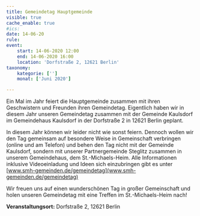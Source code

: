 ```yaml
---
title: Gemeindetag Hauptgemeinde
visible: true
cache_enable: true
#ics: 
date: 14-06-20
rule: 
event:
	start: 14-06-2020 12:00
	end: 14-06-2020 16:00
	location: 'Dorfstraße 2, 12621 Berlin'
taxonomy:
	kategorie: ['']
	monat: ['Juni 2020']

---
```

Ein Mal im Jahr feiert die Hauptgemeinde zusammen mit ihren Geschwistern und Freunden ihren Gemeindetag. Eigentlich haben wir in diesem Jahr unseren Gemeindetag zusammen mit der Gemeinde Kaulsdorf im Gemeindehaus Kaulsdorf in der Dorfstraße 2 in 12621 Berlin geplant.

In diesem Jahr können wir leider nicht wie sonst feiern. Dennoch wollen wir den Tag gemeinsam auf besondere Weise in Gemeinschaft verbringen (online und am Telefon) und behen den Tag nicht mit der Gemeinde Kaulsdorf, sondern mit unserer Partnergemeinde Steglitz zusammen in unserem Gemeindehaus, dem St.-Michaels-Heim. Alle Informationen inklusive Videoeinladung und Ideen sich einzubringen gibt es unter [www.smh-gemeinden.de/gemeindetag](www.smh-gemeinden.de/gemeindetag)

Wir freuen uns auf einen wunderschönen Tag in großer Gemeinschaft und holen unseren Gemeindetag mit eine Treffen im St.-Michaels-Heim nach!


**Veranstaltungsort:** Dorfstraße 2, 12621 Berlin

